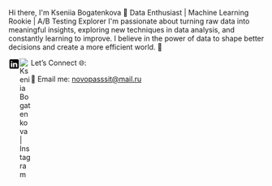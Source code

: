 Hi there, I'm Kseniia Bogatenkova 👋
Data Enthusiast | Machine Learning Rookie | A/B Testing Explorer
I'm passionate about turning raw data into meaningful insights, exploring new techniques in data analysis, and constantly learning to improve. I believe in the power of data to shape better decisions and create a more efficient world. 🚀

Let’s Connect 🌐:
<img align="left" alt="Kseniia Bogatenkova | LinkedIn" width="22px" src="https://raw.githubusercontent.com/simple-icons/simple-icons/develop/icons/linkedin.svg" />
<img align="left" alt="Kseniia Bogatenkova | Instagram" width="22px" src="https://raw.githubusercontent.com/simple-icons/simple-icons/develop/icons/instagram.svg" />

📧 Email me: novopasssit@mail.ru



